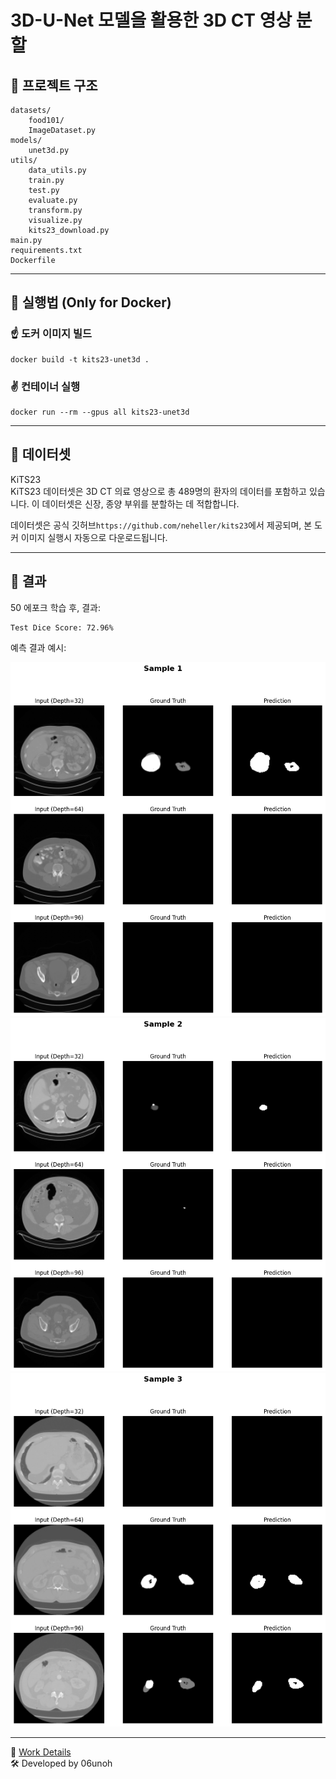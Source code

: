 # 3D-U-Net 모델을 활용한 3D CT 영상 분할



## 🔹 프로젝트 구조

```
datasets/
    food101/
    ImageDataset.py
models/
    unet3d.py
utils/
    data_utils.py
    train.py
    test.py
    evaluate.py
    transform.py
    visualize.py
    kits23_download.py
main.py
requirements.txt
Dockerfile
```
---
## 🔹 실행법 (Only for Docker)

### ☝️ 도커 이미지 빌드

```
docker build -t kits23-unet3d .
```

### ✌️ 컨테이너 실행

```
docker run --rm --gpus all kits23-unet3d
```

---

## 🔹 데이터셋

KiTS23  
KiTS23 데이터셋은 3D CT 의료 영상으로 총 489명의 환자의 데이터를 포함하고 있습니다. 이 데이터셋은 신장, 종양 부위를 분할하는 데 적합합니다.
  
데이터셋은 공식 깃허브`https://github.com/neheller/kits23`에서 제공되며, 본 도커 이미지 실행시 자동으로 다운로드됩니다.

---

## 🔹 결과

50 에포크 학습 후, 결과:

```
Test Dice Score: 72.96%
```

예측 결과 예시:

![샘플 예측 결과1](images/work4_con1.png)  
![샘플 예측 결과2](images/work4_con2.png)  
![샘플 예측 결과3](images/work4_con3.png)

---
📄 [Work Details](https://portfolio-unoh.site/work4)  
🛠 Developed by 06unoh 